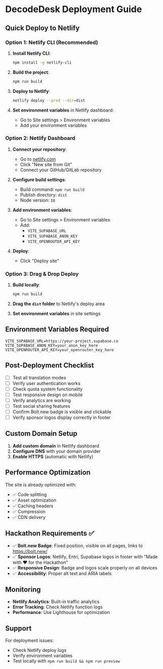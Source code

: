 # DecodeDesk Deployment Guide

## Quick Deploy to Netlify

### Option 1: Netlify CLI (Recommended)

1. **Install Netlify CLI**:
   ```bash
   npm install -g netlify-cli
   ```

2. **Build the project**:
   ```bash
   npm run build
   ```

3. **Deploy to Netlify**:
   ```bash
   netlify deploy --prod --dir=dist
   ```

4. **Set environment variables** in Netlify dashboard:
   - Go to Site settings > Environment variables
   - Add your environment variables

### Option 2: Netlify Dashboard

1. **Connect your repository**:
   - Go to [netlify.com](https://netlify.com)
   - Click "New site from Git"
   - Connect your GitHub/GitLab repository

2. **Configure build settings**:
   - Build command: `npm run build`
   - Publish directory: `dist`
   - Node version: `18`

3. **Add environment variables**:
   - Go to Site settings > Environment variables
   - Add:
     - `VITE_SUPABASE_URL`
     - `VITE_SUPABASE_ANON_KEY`
     - `VITE_OPENROUTER_API_KEY`

4. **Deploy**:
   - Click "Deploy site"

### Option 3: Drag & Drop Deploy

1. **Build locally**:
   ```bash
   npm run build
   ```

2. **Drag the `dist` folder** to Netlify's deploy area

3. **Set environment variables** in site settings

## Environment Variables Required

```env
VITE_SUPABASE_URL=https://your-project.supabase.co
VITE_SUPABASE_ANON_KEY=your_anon_key_here
VITE_OPENROUTER_API_KEY=your_openrouter_key_here
```

## Post-Deployment Checklist

- [ ] Test all translation modes
- [ ] Verify user authentication works
- [ ] Check quota system functionality
- [ ] Test responsive design on mobile
- [ ] Verify analytics are working
- [ ] Test social sharing features
- [ ] Confirm Bolt.new badge is visible and clickable
- [ ] Verify sponsor logos display correctly in footer

## Custom Domain Setup

1. **Add custom domain** in Netlify dashboard
2. **Configure DNS** with your domain provider
3. **Enable HTTPS** (automatic with Netlify)

## Performance Optimization

The site is already optimized with:
- ✅ Code splitting
- ✅ Asset optimization
- ✅ Caching headers
- ✅ Compression
- ✅ CDN delivery

## Hackathon Requirements ✅

- ✅ **Bolt.new Badge**: Fixed position, visible on all pages, links to https://bolt.new/
- ✅ **Sponsor Logos**: Netlify, Entri, Supabase logos in footer with "Made with ❤️ for the Hackathon"
- ✅ **Responsive Design**: Badge and logos scale properly on all devices
- ✅ **Accessibility**: Proper alt text and ARIA labels

## Monitoring

- **Netlify Analytics**: Built-in traffic analytics
- **Error Tracking**: Check Netlify function logs
- **Performance**: Use Lighthouse for optimization

## Support

For deployment issues:
- Check Netlify deploy logs
- Verify environment variables
- Test locally with `npm run build && npm run preview`